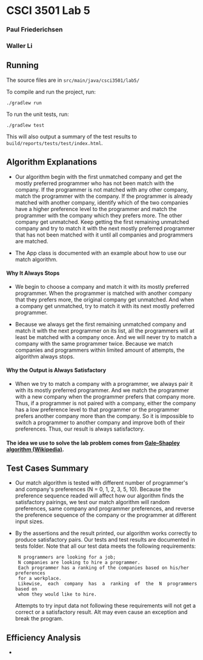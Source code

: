 # CSCI 3501 Lab 5
### Paul Friederichsen
### Waller Li

## Running

The source files are in `src/main/java/csci3501/lab5/`

To compile and run the project, run:
```
./gradlew run
```

To run the unit tests, run:

```
./gradlew test
```

This will also output a summary of the test results to `build/reports/tests/test/index.html`.

## Algorithm Explanations

- Our algorithm begin with the first unmatched company and get the mostly preferred programmer who has not been match 
  with the company. If the programmer is not matched with any other company, match the programmer with the company. If 
  the programmer is already matched with another company, identify which of the two companies have a higher preference 
  level to the programmer and match the programmer with the company which they prefers more. The other company get 
  unmatched. Keep getting the first remaining unmatched company and try to match it with the next mostly preferred
  programmer that has not been matched with it until all companies and programmers are matched.
  
- The App class is documented with an example about how to use our match algorithm.
  
#### Why It Always Stops

- We begin to choose a company and match it with its mostly preferred programmer. When the programmer is matched with
  another company that they prefers more, the original company get unmatched. And when a company get unmatched, try to 
  match it with its next mostly preferred programmer. 
  
- Because we always get the first remaining unmatched company and match it with the next programmer on its list, 
  all the programmers will at least be matched with a company once. And we will never try to match a company with the 
  same programmer twice. Because we match companies and programmers within limited amount of attempts, the algorithm 
  always stops.
  
#### Why the Output is Always Satisfactory

- When we try to match a company with a programmer, we always pair it with its mostly preferred programmer. And we 
  match the programmer with a new company when the programmer prefers that company more. Thus, if a programmer is not 
  paired with a company, either the company has a low preference level to that programmer or the programmer prefers 
  another company more than the company. So it is impossible to switch a programmer to another company and improve 
  both of their preferences. Thus, our result is always satisfactory.
  
#### The idea we use to solve the lab problem comes from [Gale–Shapley algorithm (Wikipedia)](https://en.wikipedia.org/wiki/Stable_marriage_problem).  
  
## Test Cases Summary

- Our match algorithm is tested with different number of programmer's and company's preferences (N = 0, 1, 2, 3, 5, 10).
  Because the preference sequence readed will affect how our algorithm finds the satisfactory pairings, we test our 
  match algorithm will random preferences, same company and programmer preferences, and reverse the preference sequence 
  of the company or the programmer at different input sizes.  
  
- By the assertions and the result printed, our algorithm works correctly to produce satisfactory pairs. 
  Our tests and test results are documented in tests folder. Note that all our test data meets the following 
  requirements: 
  
       N programmers are looking for a job;
       N companies are looking to hire a programmer.
       Each programmer has a ranking of the companies based on his/her preferences
       for a workplace.
       Likewise,  each  company  has  a  ranking  of  the  N  programmers based on
       whom they would like to hire.
  
  Attempts to try input data not following these requirements will not get a correct or a satisfactory result. AIt may 
  even cause an exception and break the program.
 
## Efficiency Analysis

- 
